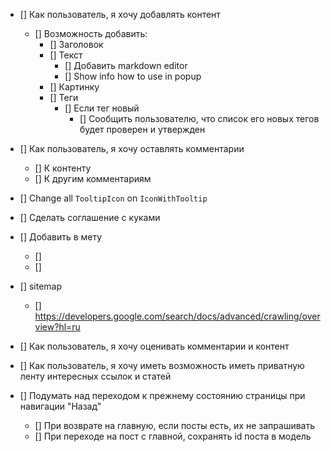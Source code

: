 - [] Как пользователь, я хочу добавлять контент
    - [] Возможность добавить:
        - [] Заголовок
        - [] Текст
            - [] Добавить markdown editor
            - [] Show info how to use in popup
        - [] Картинку
        - [] Теги
            - [] Если тег новый
                - [] Сообщить пользователю, что список его новых тегов будет проверен и утвержден


- [] Как пользователь, я хочу оставлять комментарии
    - [] К контенту
    - [] К другим комментариям

- [] Change all `TooltipIcon` on `IconWithTooltip`

- [] Сделать соглашение с куками


- [] Добавить в мету
    - [] <meta name="description" content="60.2k votes, 19.0k comments. 32.5m members in the AskReddit community.
      r/AskReddit is the place to ask and answer thought-provoking questions.">
    - [] <link rel="canonical"
      href="https://www.reddit.com/r/AskReddit/comments/ntofxm/what_the_scariest_true_story_you_know/">
- [] sitemap
    - [] https://developers.google.com/search/docs/advanced/crawling/overview?hl=ru


- [] Как пользователь, я хочу оценивать комментарии и контент


- [] Как пользователь, я хочу иметь возможность иметь приватную ленту интересных ссылок и статей


- [] Подумать над переходом к прежнему состоянию страницы при навигации "Назад"
    - [] При возврате на главную, если посты есть, их не запрашивать
    - [] При переходе на пост с главной, сохранять id поста в модель 
